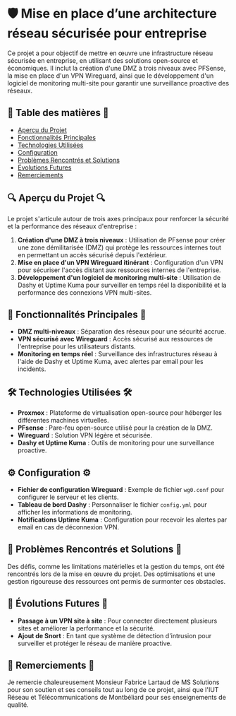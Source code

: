 # 🛡️ Mise en place d’une architecture réseau sécurisée pour entreprise

Ce projet a pour objectif de mettre en œuvre une infrastructure réseau sécurisée en entreprise, en utilisant des solutions open-source et économiques. Il inclut la création d'une DMZ à trois niveaux avec PFSense, la mise en place d'un VPN Wireguard, ainsi que le développement d'un logiciel de monitoring multi-site pour garantir une surveillance proactive des réseaux.

## 📑 Table des matières 📑

- [Aperçu du Projet](#-aperçu-du-projet)
- [Fonctionnalités Principales](#-fonctionnalités-principales)
- [Technologies Utilisées](#-technologies-utilisées)
- [Configuration](#-configuration)
- [Problèmes Rencontrés et Solutions](#-problèmes-rencontrés-et-solutions)
- [Évolutions Futures](#-évolutions-futures)
- [Remerciements](#-remerciements)

## 🔍 Aperçu du Projet 🔍

Le projet s'articule autour de trois axes principaux pour renforcer la sécurité et la performance des réseaux d'entreprise :

1. **Création d'une DMZ à trois niveaux** : Utilisation de PFsense pour créer une zone démilitarisée (DMZ) qui protège les ressources internes tout en permettant un accès sécurisé depuis l'extérieur.
2. **Mise en place d'un VPN Wireguard itinérant** : Configuration d'un VPN pour sécuriser l'accès distant aux ressources internes de l'entreprise.
3. **Développement d'un logiciel de monitoring multi-site** : Utilisation de Dashy et Uptime Kuma pour surveiller en temps réel la disponibilité et la performance des connexions VPN multi-sites.

## 🌟 Fonctionnalités Principales 🌟

- **DMZ multi-niveaux** : Séparation des réseaux pour une sécurité accrue.
- **VPN sécurisé avec Wireguard** : Accès sécurisé aux ressources de l'entreprise pour les utilisateurs distants.
- **Monitoring en temps réel** : Surveillance des infrastructures réseau à l'aide de Dashy et Uptime Kuma, avec alertes par email pour les incidents.

## 🛠️ Technologies Utilisées 🛠️

- **Proxmox** : Plateforme de virtualisation open-source pour héberger les différentes machines virtuelles.
- **PFsense** : Pare-feu open-source utilisé pour la création de la DMZ.
- **Wireguard** : Solution VPN légère et sécurisée.
- **Dashy et Uptime Kuma** : Outils de monitoring pour une surveillance proactive.

## ⚙️ Configuration ⚙️

- **Fichier de configuration Wireguard** : Exemple de fichier `wg0.conf` pour configurer le serveur et les clients.
- **Tableau de bord Dashy** : Personnaliser le fichier `config.yml` pour afficher les informations de monitoring.
- **Notifications Uptime Kuma** : Configuration pour recevoir les alertes par email en cas de déconnexion VPN.

## 🔧 Problèmes Rencontrés et Solutions 🔧

Des défis, comme les limitations matérielles et la gestion du temps, ont été rencontrés lors de la mise en œuvre du projet. Des optimisations et une gestion rigoureuse des ressources ont permis de surmonter ces obstacles.

## 🚀 Évolutions Futures 🚀

- **Passage à un VPN site à site** : Pour connecter directement plusieurs sites et améliorer la performance et la sécurité.
- **Ajout de Snort** : En tant que système de détection d'intrusion pour surveiller et protéger le réseau de manière proactive.

## 🙏 Remerciements 🙏

Je remercie chaleureusement Monsieur Fabrice Lartaud de MS Solutions pour son soutien et ses conseils tout au long de ce projet, ainsi que l'IUT Réseau et Télécommunications de Montbéliard pour ses enseignements de qualité.
